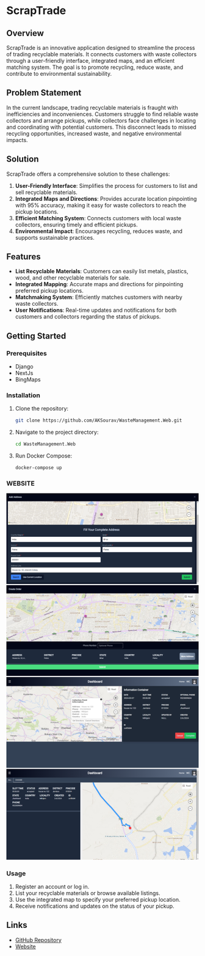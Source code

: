 # ScrapTrade

## Overview

ScrapTrade is an innovative application designed to streamline the process of trading recyclable materials. It connects customers with waste collectors through a user-friendly interface, integrated maps, and an efficient matching system. The goal is to promote recycling, reduce waste, and contribute to environmental sustainability.

## Problem Statement

In the current landscape, trading recyclable materials is fraught with inefficiencies and inconveniences. Customers struggle to find reliable waste collectors and arrange pickups, while collectors face challenges in locating and coordinating with potential customers. This disconnect leads to missed recycling opportunities, increased waste, and negative environmental impacts.

## Solution

ScrapTrade offers a comprehensive solution to these challenges:

1. **User-Friendly Interface**: Simplifies the process for customers to list and sell recyclable materials.
2. **Integrated Maps and Directions**: Provides accurate location pinpointing with 95% accuracy, making it easy for waste collectors to reach the pickup locations.
3. **Efficient Matching System**: Connects customers with local waste collectors, ensuring timely and efficient pickups.
4. **Environmental Impact**: Encourages recycling, reduces waste, and supports sustainable practices.

## Features

- **List Recyclable Materials**: Customers can easily list metals, plastics, wood, and other recyclable materials for sale.
- **Integrated Mapping**: Accurate maps and directions for pinpointing preferred pickup locations.
- **Matchmaking System**: Efficiently matches customers with nearby waste collectors.
- **User Notifications**: Real-time updates and notifications for both customers and collectors regarding the status of pickups.

## Getting Started

### Prerequisites

- Django
- NextJs
- BingMaps

### Installation

1. Clone the repository:
    ```sh
    git clone https://github.com/AKSourav/WasteManagement.Web.git
    ```
2. Navigate to the project directory:
    ```sh
    cd WasteManagement.Web
    ```
3. Run Docker Compose:
    ```sh
    docker-compose up
    ```

### WEBSITE

![Fill Address](assets/FillAddress.png)
![Place Order](assets/PlaceOrder.png)
![Order Information](assets/OrderInformation.png)
![Direction](assets/Direction.png)

### Usage

1. Register an account or log in.
2. List your recyclable materials or browse available listings.
3. Use the integrated map to specify your preferred pickup location.
4. Receive notifications and updates on the status of your pickup.

## Links

- [GitHub Repository](https://github.com/AKSourav/WasteManagement.Web)
- [Website](https://wastemanagementweb.onrender.com/)
